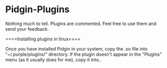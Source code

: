 Pidgin-Plugins
==============
Nothing much to tell. Plugins are commented. Feel free to use them and send your feedback.

====Installing plugins in linux====

Once you have installed Pidgin in your system, copy the .so file into "~/.purple/plugins/" directory. 
If the plugin doesn't appear in the "Plugins" menu (as it usually does for me), copy it into..